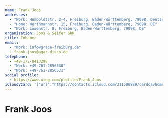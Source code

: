 ```yaml
---
name: Frank Joos
addresses:
  - "Work: Humboldtstr. 2-4, Freiburg, Baden-Württemberg, 79098, Deutschland"
  - "Home: Werthmannstr. 15, Freiburg, Baden-Württemberg, 79098, DE"
  - "Work: Löwenstr. 8, Freiburg, Baden-Württemberg, 79098, DE"
organization: Joos & Seifer GbR
title: Inhaber
email:
  - "Work: info@grace-freiburg.de"
  - frank.joos@agar-disco.de
telephone:
  - +49-172-8413298
  - "Work: +49-761-2856530"
  - "Work: +49-761-2856531"
social profile:
  - https://www.xing.com/profile/Frank_Joos
iCloudVCard: '{"url":"https://contacts.icloud.com/311500889/carddavhome/card/D2D68832-F068-4F1A-95AC-EEA3B5F783DF.vcf","etag":"\"kmfhb7a4\"","data":"BEGIN:VCARD\r\nVERSION:3.0\r\nFN:\r\nN:Joos;Frank;;;\r\nUID:37B2844F-8EF1-4FFA-8717-BA61DBCACD92\r\nADR;TYPE=WORK:;;Humboldtstr. 2-4;Freiburg;Baden-Württemberg;79098;Deutschla\r\n nd;\r\nADR;TYPE=HOME:;;Werthmannstr. 15;Freiburg;Baden-Württemberg;79098;DE;\r\nADR;TYPE=WORK:;;Löwenstr. 8;Freiburg;Baden-Württemberg;79098;DE;\r\nitem1.X-ABLABEL:Work\r\nitem0.X-ABLABEL:xing\r\nPRODID:ez-vcard 0.9.13-fc\r\nREV:2025-04-03T22:08:20Z\r\nORG:Joos & Seifer GbR;\r\nTITLE:Inhaber\r\nEMAIL;TYPE=WORK:info@grace-freiburg.de\r\nEMAIL:frank.joos@agar-disco.de\r\nPHOTO;VALUE=uri:https://d2ojpxxtu63wzl.cloudfront.net/static/a9c59499a895bc\r\n d987a2837e9094cee9_37d6a871271d7932c13d62b6aba04498518202e43b78e66456f9d655\r\n cfa9103d\r\nTEL;TYPE=CELL:+49-172-8413298\r\nTEL;TYPE=WORK:+49-761-2856530\r\nTEL;TYPE=WORK:+49-761-2856531\r\nitem0.X-SOCIALPROFILE;X-USER=Frank_Joos:https://www.xing.com/profile/Frank_\r\n Joos\r\nEND:VCARD"}'
---
```

# Frank Joos